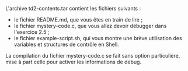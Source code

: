 L'archive td2-contents.tar contient les fichiers suivants :
- le fichier README.md, que vous êtes en train de lire ;
- le fichier mystery-code.c, que vous allez devoir débugger
  dans l'exercice 2.5 ;
- le fichier example-script.sh, qui vous montre une brève utilisation
  des variables et structures de contrôle en Shell.

La compilation du fichier mystery-code.c se fait sans option particulière,
mise à part celle pour activer les informations de debug.